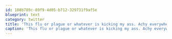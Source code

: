 ```yaml
---
id: 188b789c-89f9-4d05-b712-329731f9af5e
blueprint: text
category: twitter
title: 'This flu or plague or whatever is kicking my ass. Achy everywhere.'
caption: 'This flu or plague or whatever is kicking my ass. Achy everywhere.'
---
```

